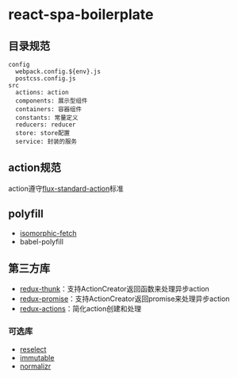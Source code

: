 # react-spa-boilerplate

## 目录规范

```
config
  webpack.config.${env}.js
  postcss.config.js
src
  actions: action
  components: 展示型组件
  containers: 容器组件
  constants: 常量定义
  reducers: reducer
  store: store配置
  service: 封装的服务
```

## action规范

action遵守[flux-standard-action](https://github.com/acdlite/flux-standard-action)标准

## polyfill

* [isomorphic-fetch](https://github.com/matthew-andrews/isomorphic-fetch)
* babel-polyfill

## 第三方库

* [redux-thunk](https://github.com/gaearon/redux-thunk)：支持ActionCreator返回函数来处理异步action
* [redux-promise](https://github.com/acdlite/redux-promise)：支持ActionCreator返回promise来处理异步action
* [redux-actions](https://github.com/acdlite/redux-actions)：简化action创建和处理

### 可选库

* [reselect](https://github.com/reactjs/reselect)
* [immutable](https://facebook.github.io/immutable-js/)
* [normalizr](https://github.com/paularmstrong/normalizr)
